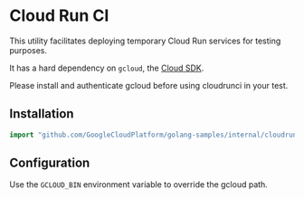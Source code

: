 # Cloud Run CI

This utility facilitates deploying temporary Cloud Run services for testing purposes.

It has a hard dependency on `gcloud`, the [Cloud SDK](https://cloud.google.com/sdk/).

Please install and authenticate gcloud before using cloudrunci in your test.

## Installation

```go
import "github.com/GoogleCloudPlatform/golang-samples/internal/cloudrunci"
```

## Configuration

Use the `GCLOUD_BIN` environment variable to override the gcloud path.
